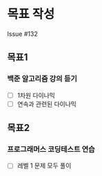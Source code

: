 # 목표 작성
Issue #132

## 목표1
### 백준 알고리즘 강의 듣기
- [ ] 1차원 다이나믹
- [ ] 연속과 관련된 다이나믹

## 목표2
### 프로그래머스 코딩테스트 연습
- [ ] 레벨 1 문제 모두 풀이